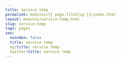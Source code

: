 ```yaml
---
title: service temp
permalink: modules/{{ page.fileSlug }}/index.html
layout: modules/service-temp.html
slug: service-temp
tags: pages
seo:
  noindex: false
  title: service temp
  og:title: service temp
  twitter:title: service temp
---
```



